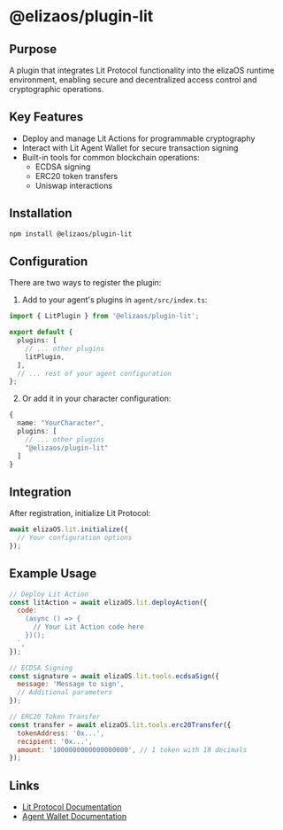 # @elizaos/plugin-lit

## Purpose
A plugin that integrates Lit Protocol functionality into the elizaOS runtime environment, enabling secure and decentralized access control and cryptographic operations.

## Key Features
- Deploy and manage Lit Actions for programmable cryptography
- Interact with Lit Agent Wallet for secure transaction signing
- Built-in tools for common blockchain operations:
  - ECDSA signing
  - ERC20 token transfers
  - Uniswap interactions

## Installation
```bash
npm install @elizaos/plugin-lit
```

## Configuration
There are two ways to register the plugin:
1. Add to your agent's plugins in `agent/src/index.ts`:
```typescript
import { LitPlugin } from '@elizaos/plugin-lit';

export default {
  plugins: [
    // ... other plugins
    litPlugin,
  ],
  // ... rest of your agent configuration
};
```

2. Or add it in your character configuration:
```typescript
{
  name: "YourCharacter",
  plugins: [
    // ... other plugins
    "@elizaos/plugin-lit"
  ]
}
```

## Integration
After registration, initialize Lit Protocol:
```javascript
await elizaOS.lit.initialize({
  // Your configuration options
});
```

## Example Usage
```javascript
// Deploy Lit Action
const litAction = await elizaOS.lit.deployAction({
  code: `
    (async () => {
      // Your Lit Action code here
    })();
  `,
});

// ECDSA Signing
const signature = await elizaOS.lit.tools.ecdsaSign({
  message: 'Message to sign',
  // Additional parameters
});

// ERC20 Token Transfer
const transfer = await elizaOS.lit.tools.erc20Transfer({
  tokenAddress: '0x...',
  recipient: '0x...',
  amount: '1000000000000000000', // 1 token with 18 decimals
});
```

## Links
- [Lit Protocol Documentation](https://developer.litprotocol.com/)
- [Agent Wallet Documentation](https://github.com/LIT-Protocol/agent-wallet)
